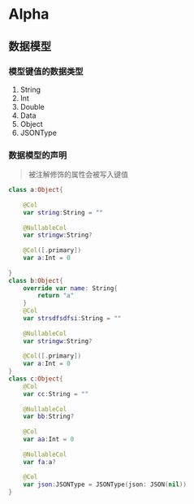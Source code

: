 # Alpha

## 数据模型

### 模型键值的数据类型

1. String
2. Int
3. Double
4. Data
5. Object
6. JSONType

### 数据模型的声明

> 被注解修饰的属性会被写入键值

````swift
class a:Object{
    
    @Col
    var string:String = ""
    
    @NullableCol
    var stringw:String?
    
    @Col([.primary])
    var a:Int = 0
  
}
class b:Object{
    override var name: String{
        return "a"
    }
    @Col
    var strsdfsdfsi:String = ""
    
    @NullableCol
    var stringw:String?
    
    @Col([.primary])
    var a:Int = 0
}
class c:Object{
    @Col
    var cc:String = ""
    
    @NullableCol
    var bb:String?
    
    @Col
    var aa:Int = 0
    
    @NullableCol
    var fa:a?
  
  	@Col
    var json:JSONType = JSONType(json: JSON(nil))
}
````



